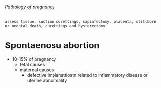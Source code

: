 ###### Pathology of pregnancy
    assess tissue, suction curettings, sapinfectomy, placenta, stillborn or neontal death, curettings and hysterectomy

# Spontaenosu abortion
- 10-15% of pregnancy
    + fetal causes
    + maternal causes
        * defective implanattioatn related to inflammatory disease or uterine abnormality

